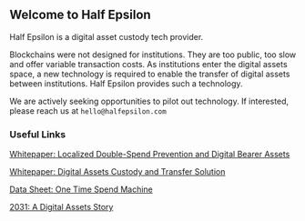 ## Welcome to Half Epsilon

Half Epsilon is a digital asset custody tech provider. 

Blockchains were not designed for institutions. They are too public, too slow and offer variable transaction costs. As institutions enter the digital assets space, a new technology is required to enable the transfer of digital assets between institutions. Half Epsilon provides such a technology.

We are actively seeking opportunities to pilot out technology. If interested, please reach us at ```hello@halfepsilon.com```

### Useful Links 


[Whitepaper: Localized Double-Spend Prevention and Digital Bearer Assets](DBA.pdf)

[Whitepaper: Digital Assets Custody and Transfer Solution](DACTSv1.pdf) 

[Data Sheet: One Time Spend Machine](OTSM-Data-Sheet.pdf)

[2031: A Digital Assets Story](2031.pdf) 
